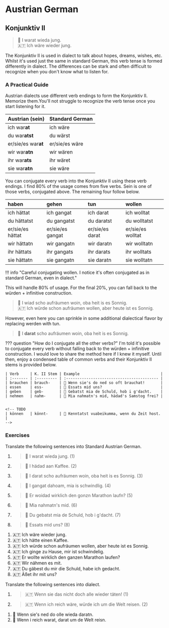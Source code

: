 # Austrian German

## Konjunktiv II

> 🥾 I warat wieda jung.  
> 🇦🇹 Ich wäre wieder jung.  

The Konjunktiv II is used in dialect to talk about hopes, dreams, wishes, etc. Whilst it's used just the same in standard German, this verb tense is formed differently in dialect. The differences can be stark and often difficult to recognize when you don't know what to listen for.

### A Practical Guide

Austrian dialects use different verb endings to form the Konjunktiv II. Memorize them.You'll not struggle to recognize the verb tense once you start listening for it.

| Austrian (sein)     | Standard German |
| :------------------ | :-------------- |
| ich war**at**       | ich wäre        |
| du war**atst**      | du wärst        |
| er/sie/es war**at** | er/sie/es wäre  |
| wir war**atn**      | wir wären       |
| ihr war**ats**      | ihr wäret       |
| sie war**atn**      | sie wäre        |

You can conjugate every verb into the Konjunktiv II using these verb endings. I find 80% of the usage comes from five verbs. Sein is one of those verbs, conjugated above. The remaining four follow below.

| haben            | gehen            | tun             | wollen            |
| :--------------- | :--------------- | :-------------- | :---------------- |
| ich hättat       | ich gangat       | ich darat       | ich wolltat       |
| du hättatst      | du gangatst      | du daratst      | du wolltatst      |
| er/sie/es hättat | er/sie/es gangat | er/sie/es darat | er/sie/es wolltat |
| wir hättatn      | wir gangatn      | wir daratn      | wir wolltatn      |
| ihr hättats      | ihr gangats      | ihr darats      | ihr wolltats      |
| sie hättatn      | sie gangatn      | sie daratn      | sie wolltatn      |

!!! info "Careful conjugating wollen. I notice it's often conjugated as in standard German, even in dialect."

This will handle 80% of usage. For the final 20%, you can fall back to the würden + infinitive construction.

> 🥾 I wiad scho aufräumen woin, oba heit is es Sonnig.  
> 🇦🇹 Ich würde schon aufräumen wollen, aber heute ist es Sonnig.

However, even here you can sprinkle in some additional dialectical flavor by replacing werden with tun.

> 🥾 I **darat** scho aufräumen woin, oba heit is es Sonnig.  

??? question "How do I conjugate all the other verbs?"
    I'm told it's possible to conjugate every verb without falling back to the würden + infinitive construction. I would love to share the method here if I knew it myself. Until then, enjoy a condensed table of common verbs and their Konjunktiv II stems is provided below.

    | Verb     | K. II Stem | Example                                    |
    | :------- | :--------- | :----------------------------------------- |
    | brauchen | brauch-    | 🥾 Wenn sie's do ned so oft brauchat!       |
    | essen    | ess-       | 🥾 Essats mid uns?                          |
    | geben    | geb-       | 🥾 Gebatst mia de Schuld, hob i g'dacht.    |
    | nehmen   | nahm-      | 🥾 Mia nahmatn's mid, hädad's Samstog frei? |


    <!-- TODO
    | können   | könnt-     | 🥾 Kenntatst vuabeikumma, wenn du Zeit host. |
    -->

### Exercises

Translate the following sentences into Standard Austrian German.

<div class="annotate" markdown>

1. > 🥾 I warat wieda jung. (1)  
2. > 🥾 I hädad aan Kaffee. (2)  
3. > 🥾 I darat scho aufräumen woin, oba heit is es Sonnig. (3)  
4. > 🥾 I gangat dahoam, mia is schwindlig. (4)  
5. > 🥾 Er woidad wirklich den gonzn Marathon laufn? (5)  
6. > 🥾 Mia nahmatn's mid. (6)  
7. > 🥾 Du gebatst mia de Schuld, hob i g'dacht. (7)  
8. > 🥾 Essats mid uns? (8)  

</div>

1. 🇦🇹 Ich wäre wieder jung.
2. 🇦🇹 Ich hätte einen Kaffee.
3. 🇦🇹 Ich würde schon aufräumen wollen, aber heute ist es Sonnig.
4. 🇦🇹 Ich ginge zu Hause, mir ist schwindelig.
5. 🇦🇹 Er wollte wirklich den ganzen Marathon laufen?
6. 🇦🇹 Wir nähmen es mit.
7. 🇦🇹 Du gäbest du mir die Schuld, habe ich gedacht.
8. 🇦🇹 Äßet ihr mit uns?

Translate the following sentences into dialect.

<div class="annotate" markdown>

1. > 🇦🇹 Wenn sie das nicht doch alle wieder täten! (1)
2. > 🇦🇹 Wenn ich reich wäre, würde ich um die Welt reisen. (2)


</div>

1. 🥾 Wenn sie's ned do olle wieda daratn.
2. 🥾 Wenn i reich warat, darat um de Welt reisn.

<!-- TODO

3. > 🇦🇹 Hätte ich doch nur mehr Zeit für meine Hobbys. (3)
4. > 🇦🇹 Wir könnten an das Meer fahren, wenn das Wetter besser wäre. (4)
5. > 🇦🇹 Wenn er fleißiger gelernt hätte, hätte er die Prüfung bestanden. (5)
6. > 🇦🇹 Ich würde gerne ins Kino gehen, aber ich habe keine Zeit. (6)
7. > 🇦🇹 Sie wünschte, sie könnte besser Deutsch sprechen. (7)
8. > 🇦🇹 Wenn du mir früher Bescheid gesagt hättest, wäre ich pünktlich gekommen. (8)

3. 🥾 Hättat do nua mehr Zeit fia meine Hobbys.
4. 🥾 Mia kenntatn ons Meer fåhrn, wenn's Wetta bessa warat.
5. 🥾 Wenn er fleißiger g'lernt hätt, hätt er die Prüfung bestan.
6. 🥾 Gangat gern ins Kino, oba hob ka Zeit.
7. 🥾 Sie hod gwünscht, sie kenntat bessa Deitsch sprechen.
8. 🥾 Wenn du mia friaha Bescheid gsogt hättatst, warat pünktlich kumma.
 -->

[^klinger]:
    Klinger, Dominik. [Dialektkurse.](https://www.dialektkurs.at/)
[^vergeiner]:
    Vergeiner, Philip C. and Lars Bülow. ["Der Konjunktiv II in den ruralen basisdialekten österreichs."](https://www.researchgate.net/publication/359049174_Der_Konjunktiv_II_in_den_ruralen_Basisdialekten_Osterreichs_Quantitative_und_qualitative_Befunde) _Linguistik Online_, 114(2), pp. 3–42. doi:10.13092/lo.114.8401. 6 March 2022.
